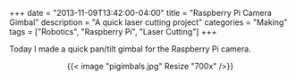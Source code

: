 +++
date = "2013-11-09T13:42:00-04:00"
title = "Raspberry Pi Camera Gimbal"
description = "A quick laser cutting project"
categories = "Making"
tags = ["Robotics", "Raspberry Pi", "Laser Cutting"]
+++

Today I made a quick pan/tilt gimbal for the Raspberry Pi camera.

<center>{{< image "pigimbals.jpg" Resize "700x" />}}</center>